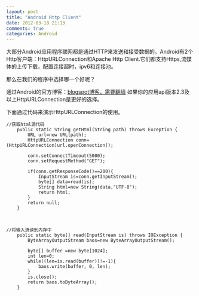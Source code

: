 ```yaml
---
layout: post
title: "Android Http Client"
date: 2012-03-18 21:13
comments: true
categories: Android
---
```

大部分Android应用程序联网都是通过HTTP来发送和接受数据的。Android有2个Http客户端：HttpURLConnection和Apache Http Client.它们都支持Https,流媒体的上传下载，配置连接超时，ipv6和连接池。

那么在我们的程序中选择哪一个好呢？

通过Android的官方博客：[blogspot博客，需要翻墙](http://android-developers.blogspot.com/2011/09/androids-http-clients.html) 如果你的应用api版本2.3及以上HttpURLConnection是更好的选择。

下面通过代码来演示HttpURLConnection的使用。


```
//获取html源代码
    public static String getHtml(String path) throws Exception {
        URL url=new URL(path);
        HttpURLConnection conn=(HttpURLConnection)url.openConnection();
        
        conn.setConnectTimeout(5000);
        conn.setRequestMethod("GET");
        
        if(conn.getResponseCode()==200){
            InputStream is=conn.getInputStream();
            byte[] data=read(is);
            String html=new String(data,"UTF-8");
            return html;
        }
        return null;
    }
    
```



```

//将输入流读到内存中
    public static byte[] read(InputStream is) throws IOException {
        ByteArrayOutputStream baos=new ByteArrayOutputStream();
        
        byte[] buffer =new byte[1024];
        int len=0;
        while((len=is.read(buffer))!=-1){
            baos.write(buffer, 0, len);
        }
        is.close();
        return baos.toByteArray();
    }
    
```